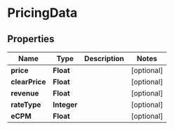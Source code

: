 

# PricingData

## Properties

Name | Type | Description | Notes
------------ | ------------- | ------------- | -------------
**price** | **Float** |  |  [optional]
**clearPrice** | **Float** |  |  [optional]
**revenue** | **Float** |  |  [optional]
**rateType** | **Integer** |  |  [optional]
**eCPM** | **Float** |  |  [optional]



